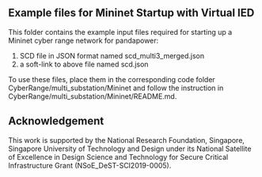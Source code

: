## Example files for Mininet Startup with Virtual IED

This folder contains the example input files required for starting up a Mininet cyber range network for pandapower:  
1) SCD file in JSON format named scd_multi3_merged.json
2) a soft-link to above file named scd.json

To use these files, place them in the corresponding code folder CyberRange/multi_substation/Mininet and follow the instruction in CyberRange/multi_substation/Mininet/README.md.  

## Acknowledgement

This work is supported by the National Research Foundation, Singapore, Singapore University of Technology and Design under its National Satellite of Excellence in Design Science and Technology for Secure Critical Infrastructure Grant (NSoE_DeST-SCI2019-0005).
